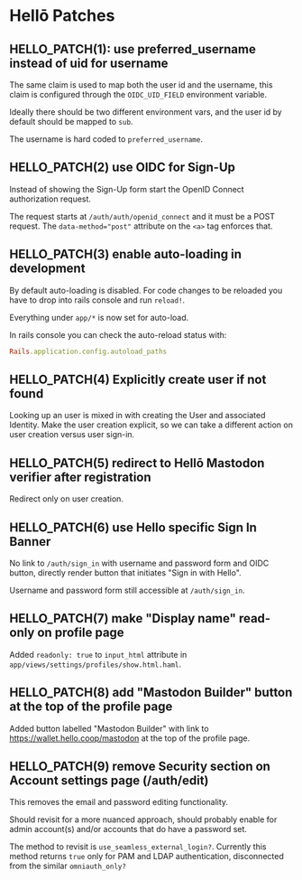 # Hellō Patches

## HELLO_PATCH(1): use preferred_username instead of uid for username

The same claim is used to map both the user id and the username, this claim is configured through the `OIDC_UID_FIELD`
environment variable.

Ideally there should be two different environment vars, and the user id by default should be mapped to `sub`.

The username is hard coded to `preferred_username`.


## HELLO_PATCH(2) use OIDC for Sign-Up

Instead of showing the Sign-Up form start the OpenID Connect authorization request.

The request starts at `/auth/auth/openid_connect` and it must be a POST request. The `data-method="post"` attribute on
the `<a>` tag enforces that.


## HELLO_PATCH(3) enable auto-loading in development

By default auto-loading is disabled. For code changes to be reloaded you have to drop into rails console and run
`reload!`.

Everything under `app/*` is now set for auto-load.

In rails console you can check the auto-reload status with:
```ruby
Rails.application.config.autoload_paths
```


## HELLO_PATCH(4) Explicitly create user if not found

Looking up an user is mixed in with creating the User and associated Identity. Make the user creation explicit, so we
can take a different action on user creation versus user sign-in.


## HELLO_PATCH(5) redirect to Hellō Mastodon verifier after registration

Redirect only on user creation.


## HELLO_PATCH(6) use Hello specific Sign In Banner

No link to `/auth/sign_in` with username and password form and OIDC button, directly render button that initiates 
"Sign in with Hello".

Username and password form still accessible at `/auth/sign_in`.

## HELLO_PATCH(7) make "Display name" read-only on profile page

Added `readonly: true` to `input_html` attribute in `app/views/settings/profiles/show.html.haml`.

## HELLO_PATCH(8) add "Mastodon Builder" button at the top of the profile page

Added button labelled "Mastodon Builder" with link to https://wallet.hello.coop/mastodon at the top of the profile page.

## HELLO_PATCH(9) remove Security section on Account settings page (/auth/edit)

This removes the email and password editing functionality.

Should revisit for a more nuanced approach, should probably enable for admin account(s) and/or accounts that do have a
password set.

The method to revisit is `use_seamless_external_login?`. Currently this method returns `true` only for PAM and LDAP
authentication, disconnected from the similar `omniauth_only?`
